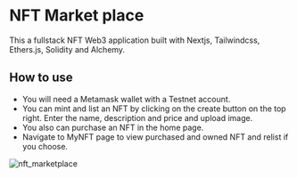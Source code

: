 # NFT Market place

This a fullstack NFT Web3 application built with Nextjs, Tailwindcss, Ethers.js, Solidity and Alchemy.

## How to use

- You will need a Metamask wallet with a Testnet account.
- You can mint and list an NFT by clicking on the create button on the top right. Enter the name, description and price and upload image.
- You also can purchase an NFT in the home page.
- Navigate to MyNFT page to view purchased and owned NFT and relist if you choose.  


![nft_marketplace](https://user-images.githubusercontent.com/65251662/185633245-52298f53-7e5d-4a9e-b624-063c19dcf760.png)
